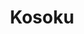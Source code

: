 ---
title: "Kosoku"
description: "From Japanese: \"Speed of Light\""
bg_image: "images/logo_koso.png"
layout: "kosoku"
draft: false

########################### about service #############################
kosoku:
  enable : true
  title : "Redefining high-level training in canoeing and kayaking"
  content : "At QUKO, we revolutionize elite sprint canoeing through cutting-edge data analytics and performance optimization technology.
  <br>Our mission is to democratize affordable and accessible technology at the elite level, bridging the gap between coaches, athletes, and data analysts to drive a paradigm shift towards technology-based training optimization."
  image : "images/koso_foto.jpg"

kosoku_video:
  enable : true
  youtube_id: "N_gSmXmxfF0"

########################## featured service ############################
featured_service:
  enable : true
  service_item:
    # featured service item loop
    - name : "Data logging"
      icon : "fas fa-microchip"
      color : "primary"
      content : "Advanced sensor technology capturing 200Hz sampling frequency with sub-centimeter position accuracy and comprehensive kinematic data"

    # featured service item loop
    - name : "Live data streaming"
      icon : "fas fa-satellite-dish"
      color : "primary-darker"
      content : "Real-time data transmission up to 150m range, tracking up to 9 devices simultaneously with live coaching feedback"

    # featured service item loop
    - name : "Garmin compatibility"
      icon : "fas fa-code"
      color : "primary-dark"
      content : "Seamless integration with Garmin Connect featuring custom data fields for real-time athlete feedback and deferred training analysis"

kosoku_video_2:
  enable : true
  youtube_id: "edw6svHVUdE"

############################# Pricing Section ###############################
pricing:
  enable: true
  title: "Choose Your Kosoku Package"
  description: "Revolutionary training technology at kickstarter prices. Limited time early bird offers!"
  pricing_plans:
    - name: "Single device"
      price: "849"
      currency: "€"
      #original_price: "€599"
      #badge: "CHEAPEST"
      description: "Perfect for individual athletes"
      features:
        - "Complete Kosoku device"
        - "Garmin Connect integration"
        - "Compatibility with QUKO Cloud"
        - "Live data streaming (requires additional hardware)"
        - "2-year warranty"
        - "Wireless charger"
      button_text: "Pre-selling soon!"
      #button_text: "Pre-buy a unit"
      #button_link: "https://www.kickstarter.com/projects/pepassaco/169757071"
      featured: true

    - name: "Give me Five!"
      price: "3990"
      currency: "€"
      #original_price: "€1799"
      #badge: "BEST VALUE"
      description: "Ideal for small teams, clubs and training centers"
      features:
        - "5x Kosoku devices"
        - "Garmin Connect integration"
        - "Compatibility with QUKO Cloud"
        - "Live data streaming (requires additional hardware)"
        - "2-year warranty"
        - "Wireless chargers"
        - "Free Transport Briefcase included"
      button_text: "Pre-selling soon!"
      #button_text: "Pre-buy this bundle"
      #button_link: "https://www.kickstarter.com/projects/pepassaco/169757071"
      featured: false

    - name: "Ten out of ten"
      price: "7490"
      currency: "€"
      #original_price: "€3499"
      #badge: "ULTIMATE"
      description: "For national teams and elite programs"
      features:
        - "10x Kosoku devices"
        - "10x 1-month QUKO Cloud subscriptions"
        - "Garmin Connect integration"
        - "Compatibility with QUKO Cloud"
        - "Live data streaming (requires additional hardware)"
        - "2-year warranty"
        - "Wireless chargers"
        - "Free Transport Briefcase included"
      button_text: "Pre-selling soon!"
      #button_text: "Pre-buy this bundle"
      #button_link: "https://www.kickstarter.com/projects/pepassaco/169757071"
      featured: false

############################# Kickstarter Section ###############################
kickstarter:
  enable: false
  title: "🚀 Preselling live on Kickstarter!"
  subtitle: "Join the revolution in paddle sports technology"
  logo: "images/kickstarter-logo.png"
  
  countdown:
    enable: true
    days: "28"
    hours: "15"
    minutes: "42"
    # Note: The JavaScript will calculate real countdown if you set campaign end date
  
  stats:
    - number: "€45K+"
      label: "Funded"
    - number: "150+"
      label: "Backers"
    - number: "78%"
      label: "Complete"
  
  primary_button:
    text: "Back on Kickstarter"
    link: "https://www.kickstarter.com/projects/pepassaco/169757071"
  
  secondary_button:
    text: "Watch Campaign Video"
    link: "#kosoku_video"

############################# Service ###############################

featured_service_2:
  enable : true
  title : "Why choose QUKO Kosoku?"
  service_item:
    # feature item loop
    - icon : fas fa-water #https://fontawesome.com/v5.15/icons
      name : Sport-specific design
      content : "Purpose-built for canoeing and kayaking with waterproof IP67 certificated housing and specialized algorithms for paddle sports analytics."

    # feature item loop
    - icon : fas fa-rocket #https://fontawesome.com/v5.15/icons
      name : Elite performance focus
      content : "Developed by a former CERN physicist and Spanish national-level athlete, using state-of-the-art propietary algorithms for outstanding precision and rigor."

    # feature item loop
    - icon : fas fa-chart-line #https://fontawesome.com/v5.15/icons
      name : Maximum precision at 100 Hz
      content : "Being able to gather high resolution data every 10 milliseconds allows us to perfectly characterise the movement of the vessel"

    - icon : fas fa-broadcast-tower #https://fontawesome.com/v5.15/icons
      name : Real-time Team Monitoring
      content : "Live tracking of up to 9 devices simultaneously with 150+ meter range, streaming kinematic data and biometrics directly to coaches' waterproof tablets."

    # feature item loop
    - icon : fas fa-cloud #https://fontawesome.com/v5.15/icons
      name : Cloud integration
      content : "Seamless connection to QUKO Cloud for advanced visualization, 3D analysis, AI-powered pattern recognition, and comprehensive performance comparisons."

    # feature item loop
    - icon : fas fa-battery-full #https://fontawesome.com/v5.15/icons
      name : Competition-ready
      content : "5-hour battery life, 10Hz double band GPS, 4 HR sensor compatibility and data streaming to 4 Garmin watches simultaneously."

    # feature item loop
    - icon : fas fa-shield-alt #https://fontawesome.com/v5.15/icons
      name : Data security
      content : "Fully encrypted internal storage and ciphered data transmission ensure your competitive data remains confidential during international competitions."

    # feature item loop
    - icon : fas fa-plug #https://fontawesome.com/v5.15/icons
      name : Plug-and-play simplicity
      content : "\"Plug and play\" functionality allows staff members with no technical experience to immediately access advanced performance analytics."

############################# call to action #################################
cta:
  enable : true
  # call to action content comes from "_index.md"
---